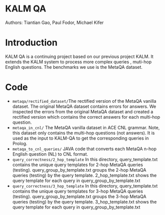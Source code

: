 # KALM QA
Authors: Tiantian Gao, Paul Fodor, Michael Kifer

# Introduction
KALM QA is a continuing project based on our previous project KALM. It extends the KALM system to process more complex queries , muti-hop English questions. The benchmarks we use is the MetaQA dataset. 

# Code
* `metaqa/rectified_dataset/`The rectified version of the MetaQA vanilla dataset. The original MetaQA dataset contains errors for answers. We inspected the errors from the original MetaQA dataset and created a rectified version which contains the  correct answers for each multi-hop question.
* `metaqa_in_cnl/` The MetaQA vanilla dataset in ACE CNL grammar. Note, this dataset only contains the multi-hop questions (not answers). It is used as the input to KALM-QA to get the corresponding queries in Prolog.
* `metaqa_to_cnl_queries/` JAVA code that converts each MetaQA n-hop English question (NL) to CNL format.
* `query_correctness/2_hop_template` In this directory, query_template.txt contains the unique query templates for 2-hop MetaQA queries (testing). query_group_by_template.txt groups the 2-hop MetaQA queries (testing) by the query template. 2_hop_template.txt shows the query template for each query in query_group_by_template.txt
* `query_correctness/3_hop_template` In this directory, query_template.txt contains the unique query templates for 3-hop MetaQA queries (testing). query_group_by_template.txt groups the 3-hop MetaQA queries (testing) by the query template. 3_hop_template.txt shows the query template for each query in query_group_by_template.txt

